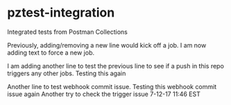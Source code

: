 # pztest-integration
Integrated tests from Postman Collections

Previously, adding/removing a new line would kick off a job.  I am now adding text to force a new job.


I am adding another line to test the previous line to see if a push in this repo triggers any other jobs. 
Testing this again

Another line to test webhook commit issue.
Testing this webhook commit issue again
Another try to check the trigger issue
7-12-17 11:46 EST
